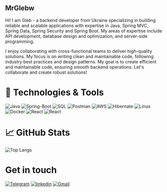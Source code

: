 ## MrGlebw

Hi! I am Gleb - a  backend developer from Ukraine specializing in building reliable and scalable applications with expertise in Java, Spring MVC, Spring Data, Spring Security and Spring Boot.  My areas of expertise include API development, database design and optimization, and server-side programming. 

I enjoy collaborating with cross-functional teams to deliver high-quality solutions. My focus is on writing clean and maintainable code, following industry best practices and design patterns. My goal is to create efficient and maintainable code, ensuring smooth backend operations. Let's collaborate and create robust solutions!

# 🔧 Technologies & Tools
![Java](https://img.shields.io/badge/-java-090909?style=for-the-badge&logo=Java)
![Spring-Boot](https://img.shields.io/badge/-Spring%20Boot-090909?style=for-the-badge&logo=Spring-Boot)
![SQL](https://img.shields.io/badge/-SQL-090909?style=for-the-badge&logo=Postgresql)
![Postman](https://img.shields.io/badge/-Postman-090909?style=for-the-badge&logo=Postman)
![AWS](https://img.shields.io/badge/-AWS-090909?style=for-the-badge&logo=amazon)
![Hibernate](https://img.shields.io/badge/-Hibernate-090909?style=for-the-badge&logo=Hibernate)
![Linux](https://img.shields.io/badge/-Linux-090909?style=for-the-badge&logo=linux)
![Docker](https://img.shields.io/badge/-Docker-090909?style=for-the-badge&logo=docker)
![React](https://img.shields.io/badge/-React-090909?style=for-the-badge&logo=react)
![React](https://img.shields.io/badge/-Next.js-090909?style=for-the-badge&logo=next.js)
# 📈 GitHub Stats
![Top Langs](https://github-readme-stats.vercel.app/api/top-langs/?username=MrGlebw&layout=compact&theme=github_dark&hide_title=true)
# Get in touch
[![Telegram](https://img.shields.io/badge/-Telegram-090909?style=for-the-badge&logo=telegram)](https://t.me/mrgleb988)
[![linkedin](https://img.shields.io/badge/-linkedin-090909?style=for-the-badge&logo=linkedin&logoColor=blue)](https://www.linkedin.com/in/gleb-shcherbyna-787223280/)
[![Gmail](https://img.shields.io/badge/-Gmail-090909?style=for-the-badge&logo=gmail)](https://mailhide.io/e/5xHsS6h7)
